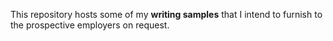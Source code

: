 This repository hosts some of my **writing samples** that I intend to furnish to the prospective employers on request.
